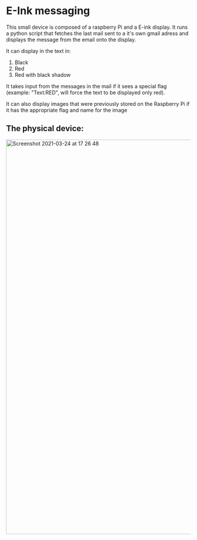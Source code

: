 # E-Ink messaging

This small device is composed of a raspberry Pi and a E-ink display. 
It runs a python script that fetches the last mail sent to a it's own gmail adress and displays the message from the email onto the display.

It can display in the text in:
1. Black
2. Red
3. Red with black shadow

It takes input from the messages in the mail if it sees a special flag (example: "Text:RED", will force the text to be displayed only red).

It can also display images that were previously stored on the Raspberry Pi if it has the appropriate flag and name for the image


## The physical device:
<img width="1074" alt="Screenshot 2021-03-24 at 17 26 48" src="https://user-images.githubusercontent.com/72973649/112346302-1e9dbf80-8cc6-11eb-9799-ecad90f4b2f9.png">


